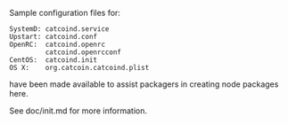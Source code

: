 Sample configuration files for:
```
SystemD: catcoind.service
Upstart: catcoind.conf
OpenRC:  catcoind.openrc
         catcoind.openrcconf
CentOS:  catcoind.init
OS X:    org.catcoin.catcoind.plist
```
have been made available to assist packagers in creating node packages here.

See doc/init.md for more information.
